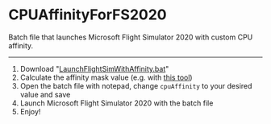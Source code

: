 # CPUAffinityForFS2020
Batch file that launches Microsoft Flight Simulator 2020 with custom CPU affinity.

---

1. Download "[LaunchFlightSimWithAffinity.bat](https://github.com/AmbitiousPilots/CPUAffinityForFS2020/blob/main/LaunchFlightSimWithAffinity.bat)"
2. Calculate the affinity mask value (e.g. with [this tool](https://www.gfsg.co.uk/affinitymask.aspx?SubMenuItem=utilties))
3. Open the batch file with notepad, change `cpuAffinity` to your desired value and save
4. Launch Microsoft Flight Simulator 2020 with the batch file
5. Enjoy!

